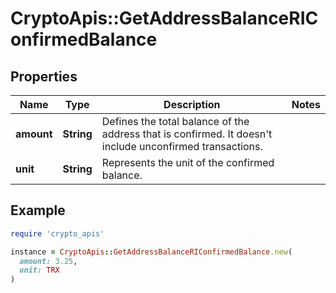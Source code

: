 # CryptoApis::GetAddressBalanceRIConfirmedBalance

## Properties

| Name | Type | Description | Notes |
| ---- | ---- | ----------- | ----- |
| **amount** | **String** | Defines the total balance of the address that is confirmed. It doesn&#39;t include unconfirmed transactions. |  |
| **unit** | **String** | Represents the unit of the confirmed balance. |  |

## Example

```ruby
require 'crypto_apis'

instance = CryptoApis::GetAddressBalanceRIConfirmedBalance.new(
  amount: 3.25,
  unit: TRX
)
```

